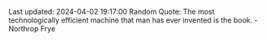Last updated: 2024-04-02 19:17:00
Random Quote: The most technologically efficient machine that man has ever invented is the book. - Northrop Frye